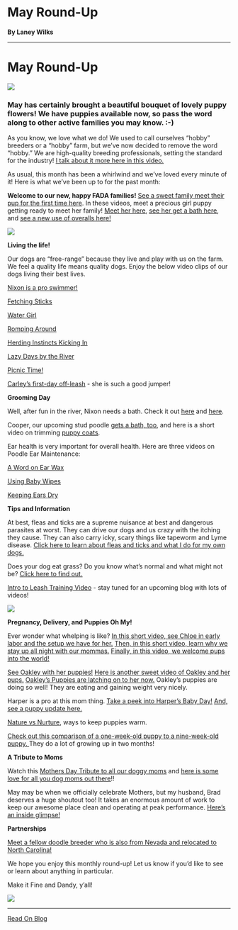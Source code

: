 # May Round-Up

**By Laney Wilks**

---

# May Round-Up

  

![](https://static.wixstatic.com/media/5642d8_a999daaa7020492abeb94d12e198f2fa~mv2.jpg/v1/fill/w_670,h_834,al_c,q_85,usm_0.66_1.00_0.01,enc_auto/5642d8_a999daaa7020492abeb94d12e198f2fa~mv2.jpg)

### May has certainly brought a beautiful bouquet of lovely puppy flowers! We have puppies available now, so pass the word along to other active families you may know. :-)

  

As you know, we love what we do! We used to call ourselves “hobby” breeders or a “hobby” farm, but we’ve now decided to remove the word “hobby.” We are high-quality breeding professionals, setting the standard for the industry! [<u style="text-decoration:underline"><span>I talk about it more here in this video.</span></u>](https://www.instagram.com/p/CeBtcsrtU7F/?utm_source=ig_web_copy_link)

  

As usual, this month has been a whirlwind and we’ve loved every minute of it! Here is what we’ve been up to for the past month:

  

**Welcome to our new, happy FADA families!** [<u style="text-decoration:underline"><span>See a sweet family meet their pup for the first time here</span></u>](https://www.instagram.com/reel/CdB8egzpzhy/?utm_source=ig_web_copy_link). In these videos, meet a precious girl puppy getting ready to meet her family! [<u style="text-decoration:underline"><span>Meet her here</span></u>](https://www.instagram.com/reel/CdQg2nZuGTU/?utm_source=ig_web_copy_link), [<u style="text-decoration:underline"><span>see her get a bath here</span></u>](https://www.instagram.com/reel/CdQk48AsvQr/?utm_source=ig_web_copy_link), and [<u style="text-decoration:underline"><span>see a new use of overalls here!</span></u>](https://www.instagram.com/reel/CdQnNoHsGDJ/?utm_source=ig_web_copy_link)

  

![](https://static.wixstatic.com/media/4917f1_a33979529ea94934bdc94822293493bb~mv2.jpg/v1/fill/w_330,h_734,al_c,q_80,usm_0.66_1.00_0.01,enc_auto/4917f1_a33979529ea94934bdc94822293493bb~mv2.jpg)

**Living the life!**

Our dogs are “free-range” because they live and play with us on the farm. We feel a quality life means quality dogs. Enjoy the below video clips of our dogs living their best lives.

  

[<u style="text-decoration:underline"><span>Nixon is a pro swimmer!</span></u>](https://www.instagram.com/reel/CdCEtulppWS/?utm_source=ig_web_copy_link)

[<u style="text-decoration:underline"><span>Fetching Sticks</span></u>](https://www.instagram.com/reel/CdMK2nbphds/?utm_source=ig_web_copy_link)

[<u style="text-decoration:underline"><span>Water Girl</span></u>](https://www.instagram.com/reel/CdMOPFeJGNV/?utm_source=ig_web_copy_link)

[<u style="text-decoration:underline"><span>Romping Around</span></u>](https://www.instagram.com/reel/CdMeeVJJWYQ/?utm_source=ig_web_copy_link)

[<u style="text-decoration:underline"><span>Herding Instincts Kicking In</span></u>](https://www.instagram.com/reel/CdOxiDxJkaA/?utm_source=ig_web_copy_link)

[<u style="text-decoration:underline"><span>Lazy Days by the River</span></u>](https://www.instagram.com/reel/CdWthP0pDav/?utm_source=ig_web_copy_link)

[<u style="text-decoration:underline"><span>Picnic Time!</span></u>](https://www.instagram.com/reel/Cdd0aWTD-YD/?utm_source=ig_web_copy_link)

[<u style="text-decoration:underline"><span>Carley’s first-day off-leash</span></u>](https://www.instagram.com/reel/CdmGB1UJout/?utm_source=ig_web_copy_link) - she is such a good jumper!

  

**Grooming Day**

Well, after fun in the river, Nixon needs a bath. Check it out [<u style="text-decoration:underline"><span>here</span></u>](https://www.instagram.com/reel/CdD2rAxP7WH/?utm_source=ig_web_copy_link) and [<u style="text-decoration:underline"><span>here</span></u>](https://www.instagram.com/reel/CdD-I3dt7b4/?utm_source=ig_web_copy_link).

Cooper, our upcoming stud poodle [<u style="text-decoration:underline"><span>gets a bath, too</span></u>](https://www.instagram.com/reel/CdEBo0Hs5en/?utm_source=ig_web_copy_link), and here is a short video on trimming [<u style="text-decoration:underline"><span> puppy coats</span></u>](https://www.instagram.com/reel/CdWLNTJpQ1z/?utm_source=ig_web_copy_link).

  

Ear health is very important for overall health. Here are three videos on Poodle Ear Maintenance:

[<u style="text-decoration:underline"><span>A Word on Ear Wax</span></u>](https://www.instagram.com/reel/CdEDxlSJb9O/?utm_source=ig_web_copy_link)

[<u style="text-decoration:underline"><span>Using Baby Wipes</span></u>](https://www.instagram.com/reel/CdEHijmJnjV/?utm_source=ig_web_copy_link)

[<u style="text-decoration:underline"><span>Keeping Ears Dry</span></u>](https://www.instagram.com/reel/CdEW42mJkrK/?utm_source=ig_web_copy_link)

  

**Tips and Information**

At best, fleas and ticks are a supreme nuisance at best and dangerous parasites at worst. They can drive our dogs and us crazy with the itching they cause. They can also carry icky, scary things like tapeworm and Lyme disease. [<u style="text-decoration:underline"><span>Click here to learn about fleas and ticks and what I do for my own dogs.</span></u>](https://www.fineanddandyaussiedoodles.com/post/5-effective-flea-tick-preventatives)

  

Does your dog eat grass? Do you know what’s normal and what might not be? [<u style="text-decoration:underline"><span>Click here to find out.</span></u>](https://www.fineanddandyaussiedoodles.com/post/should-my-dog-eat-grass)

  

  

[<u style="text-decoration:underline"><span>Intro to Leash Training Video</span></u>](https://www.instagram.com/tv/CdyG_wQht4z/?utm_source=ig_web_copy_link) - stay tuned for an upcoming blog with lots of videos!

  

![](https://static.wixstatic.com/media/4917f1_ba44cb9e78a040819d38d412c056686b~mv2.jpg/v1/fill/w_626,h_610,al_c,q_85,usm_0.66_1.00_0.01,enc_auto/4917f1_ba44cb9e78a040819d38d412c056686b~mv2.jpg)

**Pregnancy, Delivery, and Puppies Oh My!**

Ever wonder what whelping is like? [<u style="text-decoration:underline"><span>In this short video, see Chloe in early labor and the setup we have for her.</span></u>](https://www.instagram.com/reel/CdHCSRMJnX_/?utm_source=ig_web_copy_link) [<u style="text-decoration:underline"><span>Then, in this short video, learn why we stay up all night with our mommas.</span></u>](https://www.instagram.com/tv/CdHIKCtJG3Q/?utm_source=ig_web_copy_link) [<u style="text-decoration:underline"><span>Finally, in this video, we welcome pups into the world!</span></u>](https://www.instagram.com/reel/CdI_3kkDEu3/?utm_source=ig_web_copy_link)

  

[<u style="text-decoration:underline"><span>See Oakley with her puppies!</span></u>](https://www.instagram.com/reel/CdY5stVOytu/?utm_source=ig_web_copy_link) [<u style="text-decoration:underline"><span>Here is another sweet video of Oakley and her pups.</span></u>](https://www.instagram.com/reel/CdY69JrrIwD/?utm_source=ig_web_copy_link) [<u style="text-decoration:underline"><span>Oakley’s Puppies are latching on to her now.</span></u>](https://www.instagram.com/tv/Cdaoj-Yu8Aw/?utm_source=ig_web_copy_link) Oakley’s puppies are doing so well! They are eating and gaining weight very nicely.

  

Harper is a pro at this mom thing. [<u style="text-decoration:underline"><span>Take a peek into Harper’s Baby Day!</span></u>](https://www.instagram.com/tv/CdjUPljp4Ex/?utm_source=ig_web_copy_link) [<u style="text-decoration:underline"><span>And, see a puppy update here.</span></u>](https://www.instagram.com/p/Cd_Qd8BPNIJ/?utm_source=ig_web_copy_link)

  

[<u style="text-decoration:underline"><span>Nature vs Nurture</span></u>](https://www.instagram.com/reel/CdawzxyunAV/?utm_source=ig_web_copy_link), ways to keep puppies warm.

  

[<u style="text-decoration:underline"><span>Check out this comparison of a one-week-old puppy to a nine-week-old puppy. </span></u>](https://www.instagram.com/p/CdgZCo9NUnm/?utm_source=ig_web_copy_link) They do a lot of growing up in two months!

  

  

**A Tribute to Moms**

Watch this [<u style="text-decoration:underline"><span>Mothers Day Tribute to all our doggy moms</span></u>](https://www.instagram.com/reel/CdTk8vCJqEo/?utm_source=ig_web_copy_link) and [<u style="text-decoration:underline"><span>here is some love for all you dog moms out there</span></u>](https://www.instagram.com/reel/CdUWfn5j_QD/?utm_source=ig_web_copy_link)!!

  

May may be when we officially celebrate Mothers, but my husband, Brad deserves a huge shoutout too! It takes an enormous amount of work to keep our awesome place clean and operating at peak performance. [<u style="text-decoration:underline"><span>Here’s an inside glimpse!</span></u>](https://www.instagram.com/reel/Cddo4eOjj0F/?utm_source=ig_web_copy_link)

  

  

**Partnerships**

[<u style="text-decoration:underline"><span>Meet a fellow doodle breeder who is also from Nevada and relocated to North Carolina!</span></u>](https://www.instagram.com/reel/CdHEqA8pJSn/?utm_source=ig_web_copy_link)

  

  

We hope you enjoy this monthly round-up! Let us know if you’d like to see or learn about anything in particular.

  

Make it Fine and Dandy, y’all!

  

![](https://static.wixstatic.com/media/4917f1_79728084a32a41c9be8dad7162f780c7~mv2.jpg/v1/fill/w_1480,h_834,al_c,q_85,usm_0.66_1.00_0.01,enc_auto/4917f1_79728084a32a41c9be8dad7162f780c7~mv2.jpg)

---

[Read On Blog](https://www.fineanddandyaussiedoodles.com/post/may-round-up)